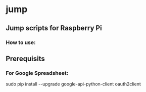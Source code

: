 # jump
## Jump scripts for Raspberry Pi
### How to use:



## Prerequisits
### For Google Spreadsheet:
sudo pip install --upgrade google-api-python-client oauth2client
